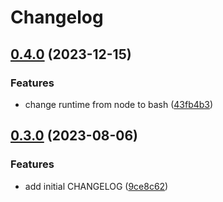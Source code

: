 # Changelog

## [0.4.0](https://github.com/nozomiishii/configs/compare/@nozomiishii/cspell-config-v0.3.0...@nozomiishii/cspell-config-v0.4.0) (2023-12-15)


### Features

* change runtime from node to bash ([43fb4b3](https://github.com/nozomiishii/configs/commit/43fb4b39ee6748e44f10b2273b436fa6aa92c937))

## [0.3.0](https://github.com/nozomiishii/configs/compare/@nozomiishii/cspell-config-v0.2.0...@nozomiishii/cspell-config-v0.3.0) (2023-08-06)

### Features

- add initial CHANGELOG ([9ce8c62](https://github.com/nozomiishii/configs/commit/9ce8c62626daccb52d6855312820188fbb069a18))
